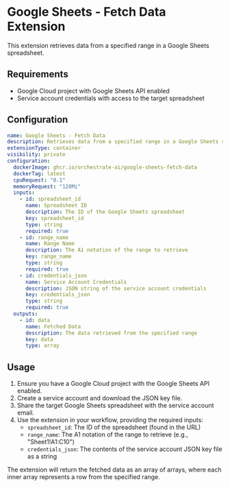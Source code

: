 # Google Sheets - Fetch Data Extension

This extension retrieves data from a specified range in a Google Sheets spreadsheet.

## Requirements

- Google Cloud project with Google Sheets API enabled
- Service account credentials with access to the target spreadsheet

## Configuration

```yaml
name: Google Sheets - Fetch Data
description: Retrieves data from a specified range in a Google Sheets spreadsheet
extensionType: container
visibility: private
configuration:
  dockerImage: ghcr.io/orchestrate-ai/google-sheets-fetch-data
  dockerTag: latest
  cpuRequest: "0.1"
  memoryRequest: "128Mi"
  inputs:
    - id: spreadsheet_id
      name: Spreadsheet ID
      description: The ID of the Google Sheets spreadsheet
      key: spreadsheet_id
      type: string
      required: true
    - id: range_name
      name: Range Name
      description: The A1 notation of the range to retrieve
      key: range_name
      type: string
      required: true
    - id: credentials_json
      name: Service Account Credentials
      description: JSON string of the service account credentials
      key: credentials_json
      type: string
      required: true
  outputs:
    - id: data
      name: Fetched Data
      description: The data retrieved from the specified range
      key: data
      type: array
```

## Usage

1. Ensure you have a Google Cloud project with the Google Sheets API enabled.
2. Create a service account and download the JSON key file.
3. Share the target Google Sheets spreadsheet with the service account email.
4. Use the extension in your workflow, providing the required inputs:
   - `spreadsheet_id`: The ID of the spreadsheet (found in the URL)
   - `range_name`: The A1 notation of the range to retrieve (e.g., "Sheet1!A1:C10")
   - `credentials_json`: The contents of the service account JSON key file as a string

The extension will return the fetched data as an array of arrays, where each inner array represents a row from the specified range.